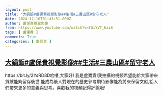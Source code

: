 ```yaml
---
layout: post
title: "大鍋飯#盧保貴視覺影像##生活#三農山區#留守老人"
date: 2024-12-10T01:43:51.000Z
author: 盧保貴視覺影像
from: https://www.youtube.com/watch?v=fGiYVT_Kai8
tags: [ 盧保貴 ]
comments: True
categories: [ 盧保貴 ]
---
```

<!--1733795031000-->
[大鍋飯#盧保貴視覺影像##生活#三農山區#留守老人](https://www.youtube.com/watch?v=fGiYVT_Kai8)
------

<div>
https://bit.ly/2YsRD8D哈嘍,大家好! 我是盧寶貴!我拍攝的視頻希望能給大家帶來貢獻能夠留存後世,能成為後人對現在的歷史參考期待影像能為將來保留文獻,給人們帶來更多的意義與思考。喜歡我的視頻記得評論哦!
</div>
